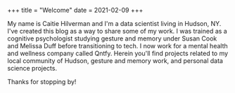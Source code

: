 +++
title = "Welcome"
date = 2021-02-09
+++

My name is Caitie Hilverman and I'm a data scientist living in Hudson, NY. I've created this blog as a way to share some of my work. I was trained as a cognitive psychologist studying gesture and memory under Susan Cook and Melissa Duff before transitioning to tech. I now work for a mental health and wellness company called Qntfy. Herein you'll find projects related to my local community of Hudson, gesture and memory work, and personal data science projects.

Thanks for stopping by! 
